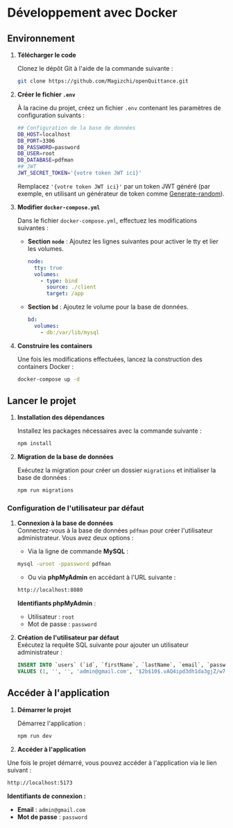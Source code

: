# Développement avec Docker

## Environnement

1. **Télécharger le code**

   Clonez le dépôt Git à l'aide de la commande suivante :

   ```bash
   git clone https://github.com/Magizchi/openQuittance.git
   ```

2. **Créer le fichier `.env`**

   À la racine du projet, créez un fichier `.env` contenant les paramètres de configuration suivants :

   ```bash
   ## Configuration de la base de données
   DB_HOST=localhost
   DB_PORT=3306
   DB_PASSWORD=password
   DB_USER=root
   DB_DATABASE=pdfman
   ## JWT
   JWT_SECRET_TOKEN='{votre token JWT ici}'
   ```

   Remplacez `'{votre token JWT ici}'` par un token JWT généré (par exemple, en utilisant un générateur de token comme [Generate-random](https://generate-random.org/api-token-generator?count=1&length=256&type=mixed-numbers-symbols&prefix=)).

3. **Modifier `docker-compose.yml`**

   Dans le fichier `docker-compose.yml`, effectuez les modifications suivantes :

   - **Section `node`** : Ajoutez les lignes suivantes pour activer le tty et lier les volumes.

     ```yaml
     node:
       tty: true
       volumes:
         - type: bind
           source: ./client
           target: /app
     ```

   - **Section `bd`** : Ajoutez le volume pour la base de données.

     ```yaml
     bd:
       volumes:
         - db:/var/lib/mysql
     ```

4. **Construire les containers**

   Une fois les modifications effectuées, lancez la construction des containers Docker :

   ```bash
   docker-compose up -d
   ```

## Lancer le projet

1. **Installation des dépendances**

   Installez les packages nécessaires avec la commande suivante :

   ```bash
   npm install
   ```

2. **Migration de la base de données**

   Exécutez la migration pour créer un dossier `migrations` et initialiser la base de données :

   ```bash
   npm run migrations
   ```

### Configuration de l'utilisateur par défaut

1. **Connexion à la base de données**  
   Connectez-vous à la base de données `pdfman` pour créer l'utilisateur administrateur. Vous avez deux options :

   - Via la ligne de commande **MySQL** :

   ```bash
   mysql -uroot -ppassword pdfman
   ```

   - Ou via **phpMyAdmin** en accédant à l'URL suivante :

   ```bash
   http://localhost:8080
   ```

   **Identifiants phpMyAdmin** :

   - Utilisateur : `root`
   - Mot de passe : `password`

2. **Création de l'utilisateur par défaut**  
   Exécutez la requête SQL suivante pour ajouter un utilisateur administrateur :

   ```sql
   INSERT INTO `users` (`id`, `firstName`, `lastName`, `email`, `password`, `loginToken`)
   VALUES (1, '', '', 'admin@gmail.com', '$2b$10$.vAQ4ipd3dh1da3gjZ/w7e9Y23mEOz2rqMzPOC3SfJkCfAIkY/Qpy', NULL);
   ```

## Accéder à l'application

1. **Démarrer le projet**

   Démarrez l'application :

   ```bash
   npm run dev
   ```

2. **Accéder à l'application**

Une fois le projet démarré, vous pouvez accéder à l'application via le lien suivant :

```bash
http://localhost:5173
```

**Identifiants de connexion :**

- **Email** : `admin@gmail.com`
- **Mot de passe** : `password`
